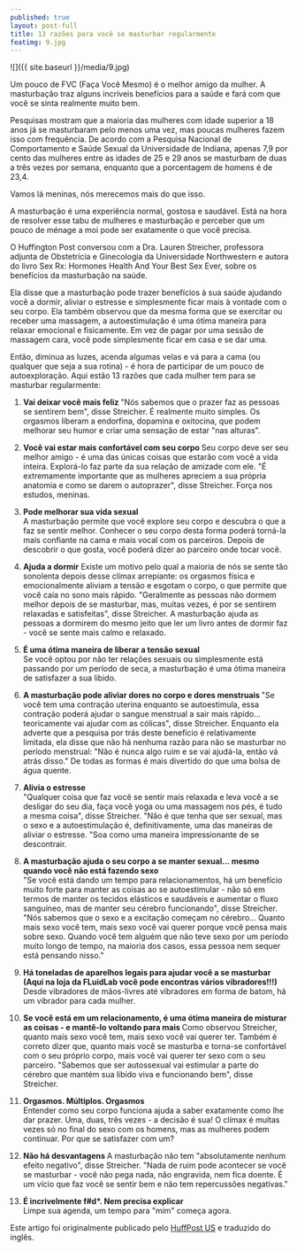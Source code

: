 ```yaml
---
published: true
layout: post-full
title: 13 razões para você se masturbar regularmente
featimg: 9.jpg
---
```

![]({{ site.baseurl }}/media/9.jpg)

Um pouco de FVC (Faça Você Mesmo) é o melhor amigo da mulher. A masturbação traz alguns incríveis benefícios para a saúde e fará com que você se sinta realmente muito bem.

Pesquisas mostram que a maioria das mulheres com idade superior a 18 anos já se masturbaram pelo menos uma vez, mas poucas mulheres fazem isso com frequência. De acordo com a Pesquisa Nacional de Comportamento e Saúde Sexual da Universidade de Indiana, apenas 7,9 por cento das mulheres entre as idades de 25 e 29 anos se masturbam de duas a três vezes por semana, enquanto que a porcentagem de homens é de 23,4. 

Vamos lá meninas, nós merecemos mais do que isso.

A masturbação é uma experiência normal, gostosa e saudável. Está na hora de resolver esse tabu de mulheres e masturbação e perceber que um pouco de ménage a moi pode ser exatamente o que você precisa.

O Huffington Post conversou com a Dra. Lauren Streicher, professora adjunta de Obstetrícia e Ginecologia da Universidade Northwestern e autora do livro Sex Rx: Hormones Health And Your Best Sex Ever, sobre os benefícios da masturbação na saúde.

Ela disse que a masturbação pode trazer benefícios à sua saúde ajudando você a dormir, aliviar o estresse e simplesmente ficar mais à vontade com o seu corpo. Ela também observou que da mesma forma que se exercitar ou receber uma massagem, a autoestimulação é uma ótima maneira para relaxar emocional e fisicamente. Em vez de pagar por uma sessão de massagem cara, você pode simplesmente ficar em casa e se dar uma.

Então, diminua as luzes, acenda algumas velas e vá para a cama (ou qualquer que seja a sua rotina) - é hora de participar de um pouco de autoexploração. Aqui estão 13 razões que cada mulher tem para se masturbar regularmente:

1. <b> Vai deixar você mais feliz </b> 
"Nós sabemos que o prazer faz as pessoas se sentirem bem", disse Streicher. É realmente muito simples. Os orgasmos liberam a endorfina, dopamina e oxitocina, que podem melhorar seu humor e criar uma sensação de estar "nas alturas".


2. <b> Você vai estar mais confortável com seu corpo </b> 
Seu corpo deve ser seu melhor amigo - é uma das únicas coisas que estarão com você a vida inteira. Explorá-lo faz parte da sua relação de amizade com ele. "É extremamente importante que as mulheres apreciem a sua própria anatomia e como se darem o autoprazer", disse Streicher. Força nos estudos, meninas.

3. <b> Pode melhorar sua vida sexual </b>  
A masturbação permite que você explore seu corpo e descubra o que a faz se sentir melhor. Conhecer o seu corpo desta forma poderá torná-la mais confiante na cama e mais vocal com os parceiros. Depois de descobrir o que gosta, você poderá dizer ao parceiro onde tocar você.

 4. <b>Ajuda a dormir</b> 
Existe um motivo pelo qual a maioria de nós se sente tão sonolenta depois desse clímax arrepiante: os orgasmos física e emocionalmente aliviam a tensão e esgotam o corpo, o que permite que você caia no sono mais rápido. "Geralmente as pessoas não dormem melhor depois de se masturbar, mas, muitas vezes, é por se sentirem relaxadas e satisfeitas", disse Streicher. A masturbação ajuda as pessoas a dormirem do mesmo jeito que ler um livro antes de dormir faz - você se sente mais calmo e relaxado.

 5. <b>É uma ótima maneira de liberar a tensão sexual </b>   
Se você optou por não ter relações sexuais ou simplesmente está passando por um período de seca, a masturbação é uma ótima maneira de satisfazer a sua libido.

6. <b>A masturbação pode aliviar dores no corpo e dores menstruais </b> 
"Se você tem uma contração uterina enquanto se autoestimula, essa contração poderá ajudar o sangue menstrual a sair mais rápido... teoricamente vai ajudar com as cólicas", disse Streicher. Enquanto ela adverte que a pesquisa por trás deste benefício é relativamente limitada, ela disse que não há nenhuma razão para não se masturbar no período menstrual: "Não é nunca algo ruim e se vai ajudá-la, então vá atrás disso." De todas as formas é mais divertido do que uma bolsa de água quente.

7. <b>Alivia o estresse </b>  
"Qualquer coisa que faz você se sentir mais relaxada e leva você a se desligar do seu dia, faça você yoga ou uma massagem nos pés, é tudo a mesma coisa", disse Streicher. "Não é que tenha que ser sexual, mas o sexo e a autoestimulação é, definitivamente, uma das maneiras de aliviar o estresse. "Soa como uma maneira impressionante de se descontrair.

8. <b> A masturbação ajuda o seu corpo a se manter sexual... mesmo quando você não está fazendo sexo </b>  
"Se você está dando um tempo para relacionamentos, há um benefício muito forte para manter as coisas ao se autoestimular - não só em termos de manter os tecidos elásticos e saudáveis e aumentar o fluxo sanguíneo, mas de manter seu cérebro funcionando", disse Streicher. "Nós sabemos que o sexo e a excitação começam no cérebro... Quanto mais sexo você tem, mais sexo você vai querer porque você pensa mais sobre sexo. Quando você tem alguém que não teve sexo por um período muito longo de tempo, na maioria dos casos, essa pessoa nem sequer está pensando nisso."

9. <b>Há toneladas de aparelhos legais para ajudar você a se masturbar (Aqui na loja da FLuidLab você pode encontras vários vibradores!!!) </b>  
Desde vibradores de mãos-livres até vibradores em forma de batom, há um vibrador para cada mulher.

10. <b>Se você está em um relacionamento, é uma ótima maneira de misturar as coisas - e mantê-lo voltando para mais </b>
Como observou Streicher, quanto mais sexo você tem, mais sexo você vai querer ter. Também é correto dizer que, quanto mais você se masturba e torna-se confortável com o seu próprio corpo, mais você vai querer ter sexo com o seu parceiro. "Sabemos que ser autossexual vai estimular a parte do cérebro que mantém sua libido viva e funcionando bem", disse Streicher.

11. <b>Orgasmos. Múltiplos. Orgasmos </b>  
Entender como seu corpo funciona ajuda a saber exatamente como lhe dar prazer. Uma, duas, três vezes - a decisão é sua! O clímax é muitas vezes só no final do sexo com os homens, mas as mulheres podem continuar. Por que se satisfazer com um?

12. <b>Não há desvantagens </b>
A masturbação não tem "absolutamente nenhum efeito negativo", disse Streicher. "Nada de ruim pode acontecer se você se masturbar - você não pega nada, não engravida, nem fica doente. É um vício que faz você se sentir bem e não tem repercussões negativas."

13. <b>É incrivelmente f#d*. Nem precisa explicar </b>   
Limpe sua agenda, um tempo para "mim" começa agora.

Este artigo foi originalmente publicado pelo [HuffPost US](http://www.huffpostbrasil.com/entry/reasons-women-should-masturbate_n_6172092) e traduzido do inglês.

